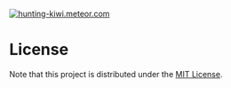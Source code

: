 [![hunting-kiwi.meteor.com](http://i.imgur.com/B1mY8ze.png)](http://hunting-kiwi.meteor.com)


# License
Note that this project is distributed under the [MIT License](LICENSE).
